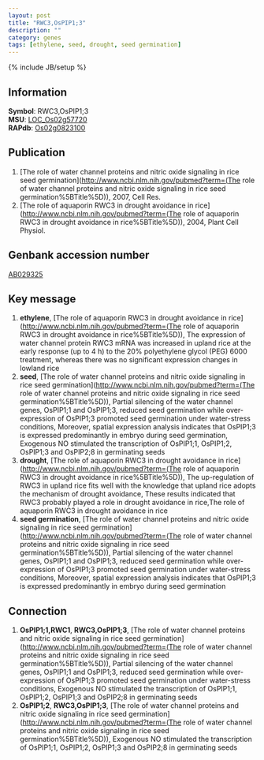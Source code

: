 ```yaml
---
layout: post
title: "RWC3,OsPIP1;3"
description: ""
category: genes
tags: [ethylene, seed, drought, seed germination]
---
```

{% include JB/setup %}

## Information
__Symbol__: RWC3,OsPIP1;3  
__MSU__: [LOC_Os02g57720](http://rice.plantbiology.msu.edu/cgi-bin/ORF_infopage.cgi?orf=LOC_Os02g57720)  
__RAPdb__: [Os02g0823100](http://rapdb.dna.affrc.go.jp/viewer/gbrowse_details/irgsp1?name=Os02g0823100)  

## Publication
1. [The role of water channel proteins and nitric oxide signaling in rice seed germination](http://www.ncbi.nlm.nih.gov/pubmed?term=(The role of water channel proteins and nitric oxide signaling in rice seed germination%5BTitle%5D)), 2007, Cell Res.
2. [The role of aquaporin RWC3 in drought avoidance in rice](http://www.ncbi.nlm.nih.gov/pubmed?term=(The role of aquaporin RWC3 in drought avoidance in rice%5BTitle%5D)), 2004, Plant Cell Physiol.

## Genbank accession number
[AB029325](http://www.ncbi.nlm.nih.gov/nuccore/AB029325)

## Key message
1. __ethylene__, [The role of aquaporin RWC3 in drought avoidance in rice](http://www.ncbi.nlm.nih.gov/pubmed?term=(The role of aquaporin RWC3 in drought avoidance in rice%5BTitle%5D)),  The expression of water channel protein RWC3 mRNA was increased in upland rice at the early response (up to 4 h) to the 20% polyethylene glycol (PEG) 6000 treatment, whereas there was no significant expression changes in lowland rice
2. __seed__, [The role of water channel proteins and nitric oxide signaling in rice seed germination](http://www.ncbi.nlm.nih.gov/pubmed?term=(The role of water channel proteins and nitric oxide signaling in rice seed germination%5BTitle%5D)),  Partial silencing of the water channel genes, OsPIP1;1 and OsPIP1;3, reduced seed germination while over-expression of OsPIP1;3 promoted seed germination under water-stress conditions, Moreover, spatial expression analysis indicates that OsPIP1;3 is expressed predominantly in embryo during seed germination, Exogenous NO stimulated the transcription of OsPIP1;1, OsPIP1;2, OsPIP1;3 and OsPIP2;8 in germinating seeds
3. __drought__, [The role of aquaporin RWC3 in drought avoidance in rice](http://www.ncbi.nlm.nih.gov/pubmed?term=(The role of aquaporin RWC3 in drought avoidance in rice%5BTitle%5D)),  The up-regulation of RWC3 in upland rice fits well with the knowledge that upland rice adopts the mechanism of drought avoidance, These results indicated that RWC3 probably played a role in drought avoidance in rice,The role of aquaporin RWC3 in drought avoidance in rice
4. __seed germination__, [The role of water channel proteins and nitric oxide signaling in rice seed germination](http://www.ncbi.nlm.nih.gov/pubmed?term=(The role of water channel proteins and nitric oxide signaling in rice seed germination%5BTitle%5D)),  Partial silencing of the water channel genes, OsPIP1;1 and OsPIP1;3, reduced seed germination while over-expression of OsPIP1;3 promoted seed germination under water-stress conditions, Moreover, spatial expression analysis indicates that OsPIP1;3 is expressed predominantly in embryo during seed germination

## Connection
1. __OsPIP1;1,RWC1__, __RWC3,OsPIP1;3__, [The role of water channel proteins and nitric oxide signaling in rice seed germination](http://www.ncbi.nlm.nih.gov/pubmed?term=(The role of water channel proteins and nitric oxide signaling in rice seed germination%5BTitle%5D)),  Partial silencing of the water channel genes, OsPIP1;1 and OsPIP1;3, reduced seed germination while over-expression of OsPIP1;3 promoted seed germination under water-stress conditions, Exogenous NO stimulated the transcription of OsPIP1;1, OsPIP1;2, OsPIP1;3 and OsPIP2;8 in germinating seeds
2. __OsPIP1;2__, __RWC3,OsPIP1;3__, [The role of water channel proteins and nitric oxide signaling in rice seed germination](http://www.ncbi.nlm.nih.gov/pubmed?term=(The role of water channel proteins and nitric oxide signaling in rice seed germination%5BTitle%5D)),  Exogenous NO stimulated the transcription of OsPIP1;1, OsPIP1;2, OsPIP1;3 and OsPIP2;8 in germinating seeds


